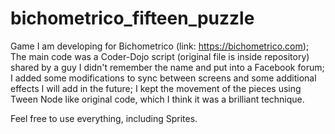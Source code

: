 # bichometrico_fifteen_puzzle

Game I am developing for Bichometrico (link: https://bichometrico.com); The main code was a Coder-Dojo script (original file is inside repository) shared by a guy I didn't remember the name and put into a Facebook forum; I added some modifications to sync between screens and some additional effects I will add in the future; I kept the movement of the pieces using Tween Node like original code, which I think it was a brilliant technique.

Feel free to use everything, including Sprites. 
